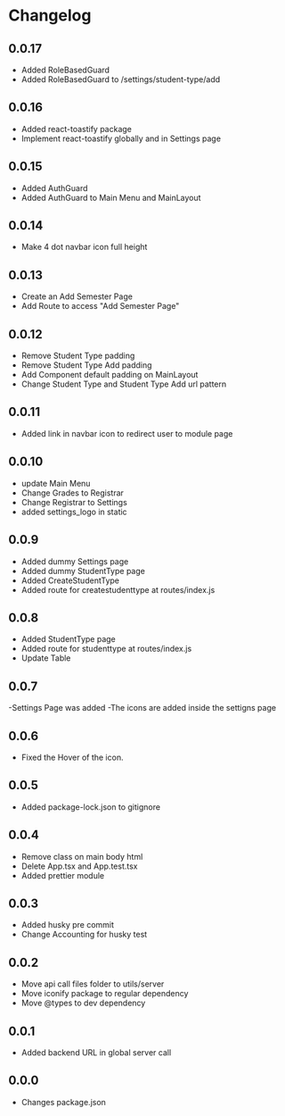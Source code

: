 # Changelog

## 0.0.17

- Added RoleBasedGuard
- Added RoleBasedGuard to /settings/student-type/add

## 0.0.16

- Added react-toastify package
- Implement react-toastify globally and in Settings page

## 0.0.15

- Added AuthGuard
- Added AuthGuard to Main Menu and MainLayout

## 0.0.14

- Make 4 dot navbar icon full height

## 0.0.13

- Create an Add Semester Page
- Add Route to access "Add Semester Page"

## 0.0.12

- Remove Student Type padding
- Remove Student Type Add padding
- Add Component default padding on MainLayout
- Change Student Type and Student Type Add url pattern

## 0.0.11

- Added link in navbar icon to redirect user to module page

## 0.0.10

- update Main Menu
- Change Grades to Registrar
- Change Registrar to Settings
- added settings_logo in static

## 0.0.9

- Added dummy Settings page
- Added dummy StudentType page
- Added CreateStudentType
- Added route for createstudenttype at routes/index.js

## 0.0.8

- Added StudentType page
- Added route for studenttype at routes/index.js
- Update Table

## 0.0.7

-Settings Page was added
-The icons are added inside the settigns page

## 0.0.6

- Fixed the Hover of the icon.

## 0.0.5

- Added package-lock.json to gitignore

## 0.0.4

- Remove class on main body html
- Delete App.tsx and App.test.tsx
- Added prettier module

## 0.0.3

- Added husky pre commit
- Change Accounting for husky test

## 0.0.2

- Move api call files folder to utils/server
- Move iconify package to regular dependency
- Move @types to dev dependency

## 0.0.1

- Added backend URL in global server call

## 0.0.0

- Changes package.json
